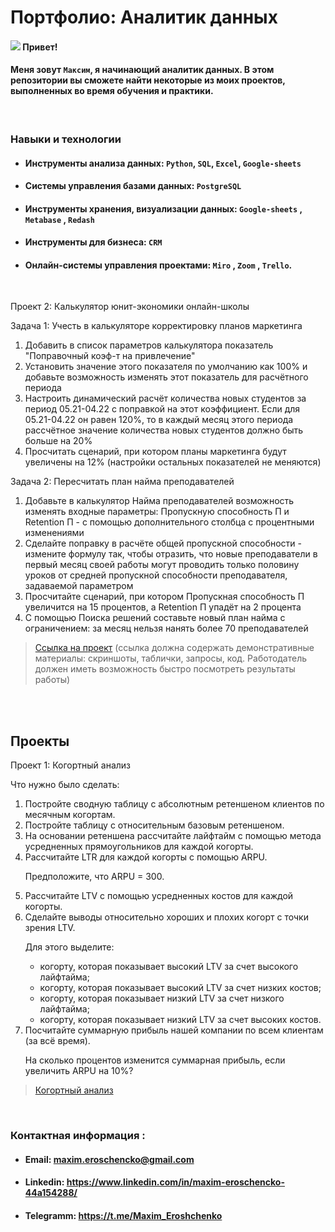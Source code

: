 # Портфолио: Аналитик данных 

####  ![](https://user-images.githubusercontent.com/18350557/176309783-0785949b-9127-417c-8b55-ab5a4333674e.gif) Привет!
#### Меня зовут ``Максим``, я начинающий аналитик данных.  В этом репозитории вы сможете найти некоторые из моих проектов, выполненных во время обучения и практики. 
<br> 

 ###  Навыки и технологии

+ ####  Инструменты анализа данных: ``Python``, ``SQL``, ``Excel``, ``Google-sheets``

+ ####  Системы управления базами данных: ``PostgreSQL``

+ ####  Инструменты хранения, визуализации данных: ``Google-sheets`` , ``Metabase`` , ``Redash``

+ ####  Инструменты для бизнеса: ``CRM`` 

+ ####  Онлайн-системы управления проектами:  ``Miro`` , ``Zoom`` , ``Trello``.


<br> 
<p> Проект 2: Калькулятор юнит-экономики онлайн-школы</p>
<p>Задача 1: Учесть в калькуляторе корректировку планов маркетинга  <p>
<ol>
  <li>Добавить в список параметров калькулятора показатель "Поправочный коэф-т на привлечение"</li>
  <li>Установить значение этого показателя по умолчанию как 100% и добавьте возможность изменять этот показатель для расчётного периода</li>
  <li> Настроить динамический расчёт количества новых студентов за период 05.21-04.22 с поправкой на этот коэффициент. Если для 05.21-04.22 он равен 120%, то в каждый месяц этого периода рассчётное значение количества новых студентов должно быть больше на 20%</li>
  <li>Просчитать сценарий, при котором планы маркетинга будут увеличены на 12% (настройки остальных показателей не меняются)</li>
</ol>
<p>Задача 2: Пересчитать план найма преподавателей<p>
<ol>
  <li>Добавьте в калькулятор Найма преподавателей возможность изменять входные параметры: Пропускную способность П и Retention П - с помощью дополнительного столбца с процентными изменениями</li>
  <li>Сделайте поправку в расчёте общей пропускной способности - измените формулу так, чтобы отразить, что новые преподаватели в первый месяц своей работы могут проводить только половину уроков от средней пропускной способности преподавателя, задаваемой параметром</li>
  <li> Просчитайте сценарий, при котором Пропускная способность П увеличится на 15 процентов, а Retention П упадёт на 2 процента</li>
  <li>С помощью Поиска решений составьте новый план найма с ограничением: за месяц нельзя нанять более 70 преподавателей</li>
</ol>

> <a href="[https://drive.google.com/drive/folders/11HcEeqniyrCMjuwHZ0GLysX0A2SEv-_x](https://disk.yandex.ru/i/HDrVMMKXGKMP7Q)">Ссылка на проект</a>
 (ссылка должна содержать демонстративные материалы: скриншоты, таблички, запросы, код. Работодатель должен иметь возможность быстро посмотреть результаты работы) 


</ol>
<br> 

<br> 

## Проекты
<p> Проект 1: Когортный анализ</p>
<p>Что нужно было сделать:<p>
<ol>
  <li>Постройте сводную таблицу с абсолютным ретеншеном клиентов по месячным когортам.</li>
  <li>Постройте таблицу с относительным базовым ретеншеном.</li>
  <li>На основании ретеншена рассчитайте лайфтайм с помощью метода усредненных прямоугольников для каждой когорты.</li>
  <li>Рассчитайте LTR для каждой когорты с помощью ARPU.

Предположите, что ARPU = 300.</li>
  <li>Рассчитайте LTV с помощью усредненных костов для каждой когорты.</li>
  <li>Сделайте выводы относительно хороших и плохих когорт с точки зрения LTV.

Для этого выделите:

 + когорту, которая показывает высокий LTV за счет высокого лайфтайма;
 - когорту, которая показывает высокий LTV за счет низких костов;
 + когорту, которая показывает низкий LTV за счет низкого лайфтайма;
 - когорту, которая показывает низкий LTV за счет высоких костов.</li>
  <li>Посчитайте суммарную прибыль нашей компании по всем клиентам (за всё время).

На сколько процентов изменится суммарная прибыль, если увеличить ARPU на 10%?</li>
 
</ol>

> <a href="https://disk.yandex.ru/i/0r_M8iD87rmHBw">Когортный анализ</a>
 
<br> 

 ### ****Контактная информация :****

 

+ #### Email: ****maxim.eroschencko@gmail.com****



+ #### Linkedin: ****https://www.linkedin.com/in/maxim-eroschencko-44a154288/****



+ #### Telegramm: ****https://t.me/Maxim_Eroshchenko****
